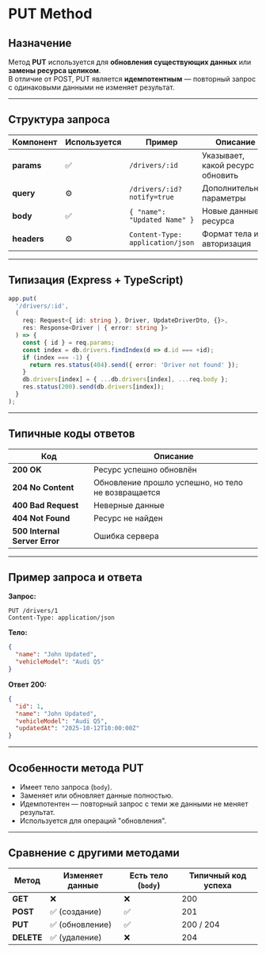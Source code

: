 # PUT Method

## Назначение

Метод **PUT** используется для **обновления существующих данных** или **замены ресурса целиком**.  
В отличие от POST, PUT является **идемпотентным** — повторный запрос с одинаковыми данными не изменяет результат.

---

## Структура запроса

| Компонент | Используется | Пример | Описание |
|------------|--------------|---------|-----------|
| **params** | ✅ | `/drivers/:id` | Указывает, какой ресурс обновить |
| **query** | ⚙️ | `/drivers/:id?notify=true` | Дополнительные параметры |
| **body** | ✅ | `{ "name": "Updated Name" }` | Новые данные ресурса |
| **headers** | ⚙️ | `Content-Type: application/json` | Формат тела и авторизация |

---

## Типизация (Express + TypeScript)

```ts
app.put(
  '/drivers/:id',
  (
    req: Request<{ id: string }, Driver, UpdateDriverDto, {}>,
    res: Response<Driver | { error: string }>
  ) => {
    const { id } = req.params;
    const index = db.drivers.findIndex(d => d.id === +id);
    if (index === -1) {
      return res.status(404).send({ error: 'Driver not found' });
    }
    db.drivers[index] = { ...db.drivers[index], ...req.body };
    res.status(200).send(db.drivers[index]);
  }
);
```

---

## Типичные коды ответов

| Код | Описание |
|------|-----------|
| **200 OK** | Ресурс успешно обновлён |
| **204 No Content** | Обновление прошло успешно, но тело не возвращается |
| **400 Bad Request** | Неверные данные |
| **404 Not Found** | Ресурс не найден |
| **500 Internal Server Error** | Ошибка сервера |

---

## Пример запроса и ответа

**Запрос:**
```
PUT /drivers/1
Content-Type: application/json
```
**Тело:**
```json
{
  "name": "John Updated",
  "vehicleModel": "Audi Q5"
}
```

**Ответ 200:**
```json
{
  "id": 1,
  "name": "John Updated",
  "vehicleModel": "Audi Q5",
  "updatedAt": "2025-10-12T10:00:00Z"
}
```

---

## Особенности метода PUT

- Имеет тело запроса (`body`).
- Заменяет или обновляет данные полностью.
- Идемпотентен — повторный запрос с теми же данными не меняет результат.
- Используется для операций "обновления".

---

## Сравнение с другими методами

| Метод  | Изменяет данные | Есть тело (`body`) | Типичный код успеха |
|---------|------------------|------------------|----------------------|
| **GET**     | ❌               | ❌               | 200 |
| **POST**    | ✅ (создание)    | ✅               | 201 |
| **PUT**     | ✅ (обновление)  | ✅               | 200 / 204 |
| **DELETE**  | ✅ (удаление)    | ❌               | 204 |
